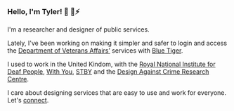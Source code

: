 ### Hello, I'm Tyler! 👋 🌱⚡

I'm a researcher and designer of public services.

Lately, I've been working on making it simpler and safer to login and access the [Department of Veterans Affairs’](https://github.com/department-of-veterans-affairs/va.gov-team) services with [Blue Tiger](https://www.bluetiger.digital/).

I used to work in the United Kindom, with the [Royal National Institute for Deaf People](https://rnid.org.uk/), [With You](https://www.wearewithyou.org.uk/), [STBY](https://www.stby.eu/) and the [Design Against Crime Research Centre](https://designagainstcrime.com/).

I care about designing services that are easy to use and work for everyone. Let's [connect](https://tylergindraux.com/).
